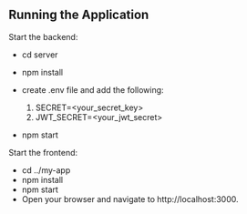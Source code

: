 ## Running the Application
Start the backend:

* cd server
* npm install
* create .env file and add the following:
  1. SECRET=<your_secret_key>
  2. JWT_SECRET=<your_jwt_secret>
  
* npm start

Start the frontend:
* cd ../my-app
* npm install
* npm start
* Open your browser and navigate to http://localhost:3000.
